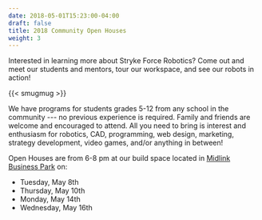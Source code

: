 ```yaml
---
date: 2018-05-01T15:23:00-04:00
draft: false
title: 2018 Community Open Houses
weight: 3
---
```


Interested in learning more about Stryke Force Robotics? Come out and meet our students and mentors, tour our workspace, and see our robots in action!
<!--more-->

{{< smugmug >}}

We have programs for students grades 5-12 from any school in the community --- no previous experience is required. Family and friends are welcome and encouraged to attend. All you need to bring is interest and enthusiasm for robotics, CAD, programming, web design, marketing, strategy development, video games, and/or anything in between!

Open Houses are from 6-8 pm at our build space located in [Midlink Business Park](https://goo.gl/maps/9FEgKgfBeiS2) on:

-   Tuesday, May 8th
-   Thursday, May 10th
-   Monday, May 14th
-   Wednesday, May 16th
